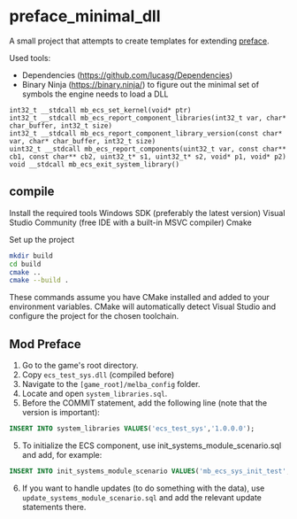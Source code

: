 # preface_minimal_dll

A small project that attempts to create templates for extending [preface](https://store.steampowered.com/app/2820060/Preface_Undiscovered_World/).

Used tools: 
* Dependencies (https://github.com/lucasg/Dependencies)
* Binary Ninja (https://binary.ninja/)
to figure out the minimal set of symbols the engine needs to load a DLL

```
int32_t __stdcall mb_ecs_set_kernel(void* ptr)
int32_t __stdcall mb_ecs_report_component_libraries(int32_t var, char* char_buffer, int32_t size)
int32_t __stdcall mb_ecs_report_component_library_version(const char* var, char* char_buffer, int32_t size)
uint32_t __stdcall mb_ecs_report_components(uint32_t var, const char** cb1, const char** cb2, uint32_t* s1, uint32_t* s2, void* p1, void* p2)
void __stdcall mb_ecs_exit_system_library()
```


## compile 
Install the required tools
Windows SDK (preferably the latest version)
Visual Studio Community (free IDE with a built-in MSVC compiler) 
Cmake 

Set up the project

```bash
mkdir build
cd build
cmake ..
cmake --build .
```
These commands assume you have CMake installed and added to your environment variables.
CMake will automatically detect Visual Studio and configure the project for the chosen toolchain.

## Mod Preface

1. Go to the game's root directory.
2. Copy `ecs_test_sys.dll` (compiled before) 
3. Navigate to the `[game_root]/melba_config` folder.
4. Locate and open `system_libraries.sql`.
5. Before the COMMIT statement, add the following line (note that the version is important):

```sql
INSERT INTO system_libraries VALUES('ecs_test_sys','1.0.0.0');
```

5. To initialize the ECS component, use init_systems_module_scenario.sql and add, for example:

```sql
INSERT INTO init_systems_module_scenario VALUES('mb_ecs_sys_init_test',0,1,1,NULL,NULL);
```  

6. If you want to handle updates (to do something with the data), use `update_systems_module_scenario.sql` and add the relevant update statements there.



 


